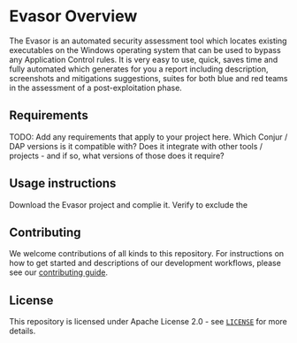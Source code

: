 # Evasor Overview

The Evasor is an automated security assessment tool which locates  existing executables on the Windows operating system that can be used to bypass any Application Control rules.
It is very easy to use, quick, saves time and fully automated which generates for you a report including description, screenshots and mitigations suggestions, suites for both blue and red teams in the assessment of a post-exploitation phase.

## Requirements

TODO: Add any requirements that apply to your project here. Which Conjur / DAP versions is it
compatible with? Does it integrate with other tools / projects - and if so, what versions of those
does it require?

## Usage instructions

Download the Evasor project and complie it.
Verify to exclude the 

## Contributing

We welcome contributions of all kinds to this repository. For instructions on how to get started and descriptions
of our development workflows, please see our [contributing guide](https://github.com/cyberark/conjur-api-go/blob/master/CONTRIBUTING.md).

## License

This repository is licensed under Apache License 2.0 - see [`LICENSE`](LICENSE) for more details.
